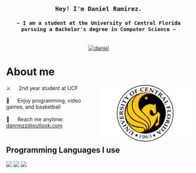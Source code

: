<!-- Intro  -->
<h3 align="center">
    <samp> Hey! I'm
        <b>Daniel Ramirez.</b>
    </samp>
</h3>

<h4 align="center"> 
  <samp>
    ~ I am a student at the <b>University of Central Florida</b> pursuing a Bachelor's degree in Computer Science ~
    <br>
    <br>
  </samp>
</h4>

<p align="center">
 <a href="https://linkedin.com/in/danrmzz" target="_blank">
  <img src="https://img.shields.io/badge/LinkedIn-0077B5?style=for-the-badge&logo=linkedin&logoColor=white" alt="daniel"/>
 </a>
</p>


<!-- About Section -->
# About me

<a href="https://www.ucf.edu" target="_blank">
    <img align="right" width="250" src="University_of_Central_Florida_logo_PNG1.png" alt="ucf logo" />
</a>
 
 ⚔️ &emsp; 2nd year student at UCF <br/><br/>
 👾 &emsp; Enjoy programming, video games, and basketball <br/><br/>
 📧 &emsp; Reach me anytime: [danrmzz@outlook.com](mailto:danrmzz@outlook.com) <br/><br/>
 ## Programming Languages I use
 <p>
  <img src="https://img.shields.io/badge/Python-3776AB?style=for-the-badge&logo=python&logoColor=white" />
  <img src="https://img.shields.io/badge/Java-007396?style=for-the-badge&logo=coffeescript&logoColor=orange" />
  <img src="https://img.shields.io/badge/C-003adb?style=for-the-badge&logo=c&logoColor=white" />
 </p>

</p>

